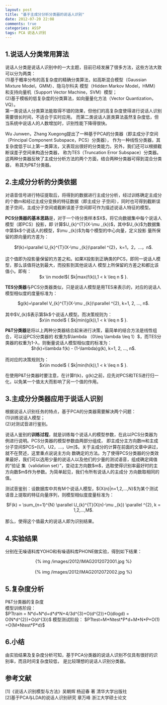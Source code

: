 ```yaml
---
layout: post
title: "基于主成分分析分类器的说话人识别"
date: 2012-07-20 22:08
comments: true
categories: ASSP
tags: PCA 说话人识别
---
```

<h2>1.说话人分类常用算法</h2>
<p>说话人分类是说话人识别中的一大主题，目前已经发展了很多方法，这些方法大致可以分为两类：</br>
(1)基于概率分布的高复杂度的精确分类算法，如高斯混合模型（Gaussian Mixture Model，GMM）、隐马尔科夫
模型（Hidden Markov Model，HMM）和支持向量机（Support Vector Machine，SVM）模型；</br>
(2)基于模板的低复杂度的分类算法，如向量量化方法（Vector Quantization，VQ）。</br>
第一类说话人分类算法能取得不错的效果，但他们的高复杂度使得进行说话人识别需要很长时间，不适合于实时应用。
而第二类说话人匪类算法虽然复杂度低，但当系统中说话人的人数增加时，识别性能下降得很快。</p>

<p>Wu Junwen，Zhang Xuegong提出了一种基于PCA的分类器（即主成分子空间（Principal Component Subspace，PCS）分类器），
作为一种线性分类器，其复杂度低于以上第一类算法，又表现出很好的分类能力。另外，我们还可以根据截断误差子空间来构造分类器，
称为TES（Truncation Error Subspace）分类器。这两种分类器反映了主成分分析方法的两个方面，结合两种分类器可得到混合分类器，
称其为P&T分类器。</p>

<!-- more -->
<h2>2.主成分分析的分类依据</h2>
<p>对语音信号进行特征提取后，将得到的数据进行主成分分析，经过训练确定主成分的个数m和经过主成分变换的特征数据（即主成分
子空间），同时也可得到截断误差子空间，主成分子空间或截断误差子空间即可作为描述说话人特征的模型。</p>

<p><strong>PCS分类器的基本思路</strong>是，对于一个待分类样本$X$，将它向数据集中每个说话人模型（即PCS）投影，即
计算$U_{k}^{T}(X-\mu _{k})$，其中$U_{k}$为数据集中第$k$个说话人的模型，$\mu _{k})$为每个模型的中心向量，定义投影
量所保留的原向量的方差为：</br>
<center>$f(k)=\parallel U_{k}^{T}(X-\mu _{k})\parallel ^{2}，k=1，2，…，n$.</center></br>
这个值即为投影量保留的方差之和。如果X投影到正确类的PCS，即同一说话人模型，那么该值将达到最大，而投影到其他说话人
模型上所保留的方差之和都比该值小。即有：</br>
<center>$x \in model${ $k|max(f(k)),1 < k \leq n $ }.</center></p>

<p><strong>TES分类器</strong>与PCS分类器类似，只是说话人模型是用TES来表示的，对应的说话人模型相似度的度量标准为：</br>
<center>$g(k)=\parallel V_{k}^{T}(X-\mu _{k})\parallel ^{2}, k=1, 2, ..., n$.</center></br>
其中$V_{k}$表示第$k$个说话人模型。而决策规则为：
<center>$x\in model$ { $k|min(g(k)),1 < k \leq n $ }.</center></p>

</p><strong>P&T分类器</strong>是将以上两种分类器结合起来进行决策，最简单的结合方法是线性组合，可以设PCS分类器的
权重为$\lambda （0\leq \lambda \leq 1）$，而TES分类器的权重为1-λ，则衡量说话人模型相似度的标准为：</br>
<center>$h(k)=\lambda f(k) - (1-\lambda)g(k), k=1, 2, ..., n$.</center></br>
而对应的决策规则为：</br>
<center>$x\in model$ { $k|min(h(k)),1 < k \leq n $ }.</center></p>

<p>在使用P&T分类器时要注意，在计算f(k)，g(k)之前，应先对PCS和TES进行归一化，以免某一个值太大而影响了另一个值的作用。</p>

<h2>3.主成分分类器应用于说话人识别</h2>
<p>根据说话人识别任务的特点，基于PCA的分类器需要解决两个问题：</br>
(1)训练说话人模型；</br>
(2)对测试音进行鉴别。</p>

<p>说话人鉴别的<strong>训练过程</strong>，就是训练每个说话人的模型参数，在此以PCS分类器为例进行说明。PCS分类器的模型参数由两部分组成，
即主成分主方向数m和主成分子空间$PCS=[U1，U2，…，Um]$。关于主成分的计算在前面的文章中讲过，就不在赘述，这里重点说说主方向
数确定的方法。为了使得PCS分类器的分类效果最好，我们可以选用少量的说话人以及他们的少量的测试语音，组成确定阈值的“验证
集（validation set）”，变动主方向数$m$，选取使得识别率最好时的主方向数$m$作为参数。为简单起见，我们令所有说话人的主成分
方向数取相同的值。</p>

<p>测试音鉴别：设数据库中共有M个说话人模型，${X(n)|n=1,2,…,N}$为某个测试语音上提取的特征向量序列，则模型相似度度量标准为：</br>
<center>$F(k) = \sum_{n=1}^{N} \parallel U_{k}^{T}(X(n)-\mu _{k}) \parallel ^{2}, k = 1,2,...,M$.</center></br>
那么，使得这个值最大的说话人即为识别结果。
</p>

<h2>4.实验结果</h2>
<p>分别在无噪语料库YOHO和有噪语料库PHONE做实验，得到如下结果：</br>
<center>{% img /images/2012/IMAG2012072001.jpg %}</center></br>
<center>{% img /images/2012/IMAG2012072002.jpg %}</center>
</p>

<h2>5.复杂度分析</h2>
<p>P&T分类器的复杂度</br>
模型训练阶段：</br>
$PTtrain = N*d+N*d+d*d*N+4/3d^{3}+O(d^{2})+O(dlogd) 
= O(N*d^{2})+O(d^{3})$
模型测试阶段：
$PTtest=M*Ntest*P*d+M*N*P+O(1)
=O(M*Ntest*P*d)$
</p>

<h2>6.小结</h2>
<p>由实验结果及复杂度分析可知，基于PCA分类器的说话人识别不仅具有很好的识别率，而且时间复杂度较低，
是比较理想的说话人识别分类器。</p>

<h2>参考文献</h2>
<p>[1]《说话人识别模型与方法》吴朝辉 杨迎春 著 清华大学出版社</br>
[2]基于PCA与LDA的说话人识别研究 章万峰 浙江大学硕士论文</p>
